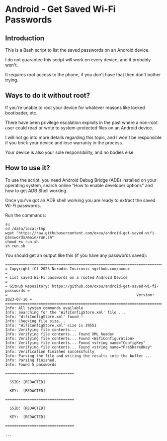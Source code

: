# Android - Get Saved Wi-Fi Passwords

## Introduction

This is a Bash script to list the saved passwords on an Android device.

I do not guarantee this script will work on every device, and it probably
won't.

It requires root access to the phone, if you don't have that then don't
bother trying.

## Ways to do it without root?

If you're unable to root your device for whatever reasons like locked
bootloader, etc.

There have been privilege escalation exploits in the past where a non-root
user could read or write to system-protected files on an Android device.

I will not go into more details regarding this topic, and I won't be
responsible if you brick your device and lose warranty in the process.

Your device is also your sole responsibility, and no bodies else.

## How to use it?

To use the script, you need Android Debug Bridge (ADB) installed on your
operating system, search online "How to enable developer options" and how
to get ADB Shell working.

Once you've got an ADB shell working you are ready to extract the saved
Wi-Fi passwords.

Run the commands:

```
su
cd /data/local/tmp
wget "https://raw.githubusercontent.com/oxou/android-get-saved-wifi-passwords/main/run.sh"
chmod +x run.sh
sh run.sh
```

You should get an output like this (if you have any passwords saved):

```
================================================================================
= Copyright (C) 2023 Nurudin Imsirovic <github.com/oxou>                       =
= List saved Wi-Fi passwords on a rooted Android Device                        =
= GitHub Repository: https://github.com/oxou/android-get-saved-wi-fi-passwords =
=                                                          Version: 2023-07-16 =
================================================================================
Info: All system commands available
Info: Searching for the 'WifiConfigStore.xml' file ...
Info: 'WifiConfigStore.xml' found !
Info: Checking file size...
Info: 'WifiConfigStore.xml' size is 29551
Info: Verifying file contents...
Info: Verifying file contents... Found XML header
Info: Verifying file contents... Found <WifiConfiguration>
Info: Verifying file contents... Found <string name="ConfigKey"
Info: Verifying file contents... Found <string name="PreSharedKey"
Info: Verification finished successfully
Info: Parsing the file and writing the results into the buffer ...
Info: Parsing finished.
Info: Found 5 passwords

===============================

  SSID: [REDACTED]

  KEY:  [REDACTED]

===============================

  SSID: [REDACTED]

  KEY:  [REDACTED]

===============================

...
```
